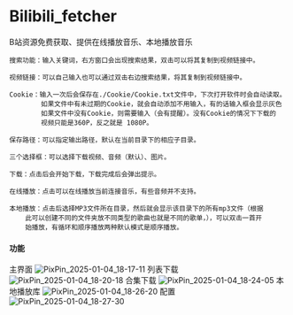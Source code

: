 # Bilibili_fetcher
B站资源免费获取、提供在线播放音乐、本地播放音乐

```
搜索功能：输入关键词，右方窗口会出现搜索结果，双击可以将其复制到视频链接中。

视频链接：可以自己输入也可以通过双击右边搜索结果，将其复制到视频链接中。

Cookie：输入一次后会保存在./Cookie/Cookie.txt文件中，下次打开软件时会自动读取。
        如果文件中有未过期的Cookie，就会自动添加不用输入，有的话输入框会显示灰色
        如果文件中没有Cookie，则需要输入（会有提醒）。没有Cookie的情况下下载的
        视频只能是360P，反之就是 1080P。
        
保存路径：可以指定输出路径，默认在当前目录下的相应子目录。

三个选择框：可以选择下载视频、音频（默认）、图片。

下载：点击后会开始下载，下载完成后会弹出提示。

在线播放：点击可以在线播放当前连接音乐，有些音频并不支持。

本地播放：点击后选择MP3文件所在目录，然后就会显示该目录下的所有mp3文件（根据
	此可以创建不同的文件夹放不同类型的歌曲也就是不同的歌单，），可以双击一首开
	始播放，有循环和顺序播放两种默认模式是顺序播放。

```
#### 功能
主界面
![PixPin_2025-01-04_18-17-11](https://github.com/user-attachments/assets/fe438303-4bf0-445a-8e7f-e049e0419adf)
列表下载
![PixPin_2025-01-04_18-20-18](https://github.com/user-attachments/assets/82427ece-893a-4245-b0d5-c7b11d6054e0)
合集下载
![PixPin_2025-01-04_18-24-05](https://github.com/user-attachments/assets/2993c413-ff5e-4e0d-b2c5-71d82964e63f)
本地播放库
![PixPin_2025-01-04_18-26-20](https://github.com/user-attachments/assets/641abe35-c024-4620-87f1-11232fca5c87)
配置
![PixPin_2025-01-04_18-27-30](https://github.com/user-attachments/assets/0c1e3968-5b0b-4f4b-90ef-43cd95e95fb8)




